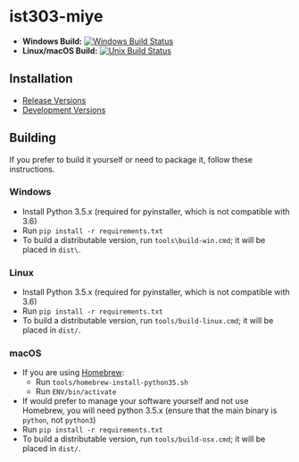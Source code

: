 # ist303-miye

* **Windows Build:** [![Windows Build Status](https://ci.appveyor.com/api/projects/status/ec1xha3wyti8dedd?svg=true)](https://ci.appveyor.com/project/morpheby/ist303-miye)
* **Linux/macOS Build:** [![Unix Build Status](https://travis-ci.org/morpheby/ist303-miye.svg?branch=master)](https://travis-ci.org/morpheby/ist303-miye)

## Installation ##

- [Release Versions](https://github.com/morpheby/ist303-miye/releases)
- [Development Versions](https://bintray.com/morpheby/ist303-miye/ist303-miye/_latestVersion)

## Building ##

If you prefer to build it yourself or need to package it, follow these instructions.

### Windows ###

- Install Python 3.5.x (required for pyinstaller, which is not compatible with 3.6)
- Run `pip install -r requirements.txt`
- To build a distributable version, run `tools\build-win.cmd`; it will be placed in `dist\`.

### Linux ###

- Install Python 3.5.x (required for pyinstaller, which is not compatible with 3.6)
- Run `pip install -r requirements.txt`
- To build a distributable version, run `tools/build-linux.cmd`; it will be placed in `dist/`.

### macOS ###

- If you are using [Homebrew](http://brew.sh):
    *  Run `tools/homebrew-install-python35.sh`
    *  Run `ENV/bin/activate`
- If would prefer to manage your software yourself and not use Homebrew, you will need python 3.5.x (ensure that the main binary is `python`, not `python3`)
- Run `pip install -r requirements.txt`
- To build a distributable version, run `tools/build-osx.cmd`; it will be placed in `dist/`.

